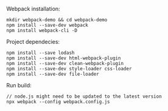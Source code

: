 Webpack installation:
````
mkdir webpack-demo && cd webpack-demo
npm install --save-dev webpack
npm install webpack-cli -D
````

Project dependecies:
````
npm install --save lodash
npm install --save-dev html-webpack-plugin
npm install --save-dev clean-webpack-plugin
npm install --save-dev style-loader css-loader
npm install --save-dev file-loader
````

Run build:
````
// node.js might need to be updated to the latest version
npx webpack --config webpack.config.js
````

